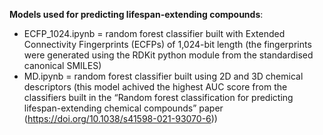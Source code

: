 
**Models used for predicting lifespan-extending compounds**:
-	ECFP_1024.ipynb = random forest classifier built with Extended Connectivity Fingerprints (ECFPs) of 1,024-bit length (the fingerprints were generated using the RDKit python module from the standardised canonical SMILES)
-	MD.ipynb = random forest classifier built using 2D and 3D chemical descriptors (this model achived the highest AUC score from the classifiers built in the “Random forest classification for predicting lifespan-extending chemical compounds” paper (https://doi.org/10.1038/s41598-021-93070-6)) 

